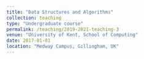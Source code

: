```yaml
---
title: "Data Structures and Algorithms"
collection: teaching
type: "Undergraduate course"
permalink: /teaching/2019-2021-teaching-3
venue: "University of Kent, School of Computing"
date: 2017-01-01
location: "Medway Campus, Gillingham, UK"
---
```

